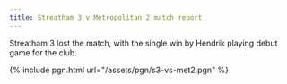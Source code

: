 ```yaml
---
title: Streatham 3 v Metropolitan 2 match report
---
```


Streatham 3 lost the match, with the single win by Hendrik playing debut game for the club.

{% include pgn.html url="/assets/pgn/s3-vs-met2.pgn" %}
